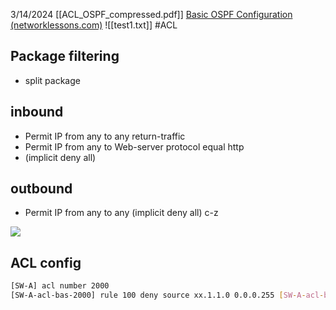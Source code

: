 3/14/2024
[[ACL_OSPF_compressed.pdf]]
[Basic OSPF Configuration (networklessons.com)](https://networklessons.com/ospf/basic-ospf-configuration)
![[test1.txt]]
#ACL

## Package filtering
- split package


## inbound
- Permit IP from any to any return-traffic
- Permit IP from any to Web-server protocol equal http
- (implicit deny all)
## outbound
- Permit IP from any to any (implicit deny all)
c-z

![](https://i.imgur.com/a2Jq870.png)

## ACL config
```bash
[SW-A] acl number 2000
[SW-A-acl-bas-2000] rule 100 deny source xx.1.1.0 0.0.0.255 [SW-A-acl-bas-2000] rule 200 permit source any
```